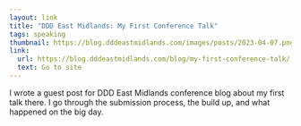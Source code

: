 ```yaml
---
layout: link
title: "DDD East Midlands: My First Conference Talk"
tags: speaking
thumbnail: https://blog.dddeastmidlands.com/images/posts/2023-04-07.png
link:
  url: https://blog.dddeastmidlands.com/blog/my-first-conference-talk/
  text: Go to site
---
```


I wrote a guest post for DDD East Midlands conference blog about my first talk there. I go through the submission process, the build up, and what happened on the big day.